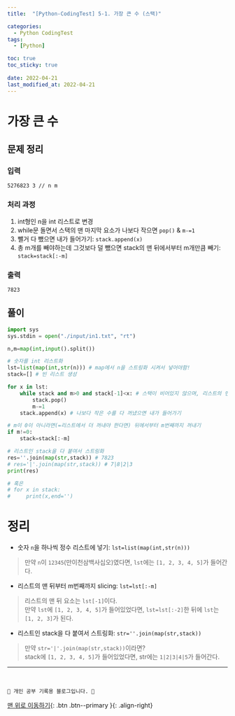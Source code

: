 ```yaml
---
title:  "[Python-CodingTest] 5-1. 가장 큰 수 (스택)"

categories:
  - Python CodingTest
tags:
  - [Python]

toc: true
toc_sticky: true
 
date: 2022-04-21
last_modified_at: 2022-04-21
---
```


# 가장 큰 수
## 문제 정리
### 입력
```
5276823 3 // n m
```
### 처리 과정
1. int형인 n을 int 리스트로 변경
2. while문 돌면서 스택의 맨 마지막 요소가 나보다 작으면 `pop()` & `m-=1`
3. 뺄거 다 뺐으면 내가 들어가기: `stack.append(x)`
4. 총 m개를 빼야하는데 그것보다 덜 뺐으면 stack의 맨 뒤에서부터 m개만큼 빼기: `stack=stack[:-m]`

### 출력
```
7823
```
## 풀이
```py
import sys
sys.stdin = open("./input/in1.txt", "rt")

n,m=map(int,input().split())

# 숫자를 int 리스트화
lst=list(map(int,str(n))) # map에서 n을 스트링화 시켜서 넣어야함!
stack=[] # 빈 리스트 생성

for x in lst:
    while stack and m>0 and stack[-1]<x: # 스택이 비어있지 않으며, 리스트의 맨 마지막 요소가 나보다 작으면 pop
        stack.pop()
        m-=1
    stack.append(x) # 나보다 작은 수를 다 꺼냈으면 내가 들어가기

# m이 0이 아니라면(=리스트에서 더 꺼내야 한다면) 뒤에서부터 m번째까지 꺼내기
if m!=0:
    stack=stack[:-m]

# 리스트인 stack을 다 붙여서 스트링화
res=''.join(map(str,stack)) # 7823
# res='|'.join(map(str,stack)) # 7|8|2|3
print(res)

# 혹은
# for x in stack:
#     print(x,end='')
```

# 정리
- 숫자 `n`을 하나씩 정수 리스트에 넣기: `lst=list(map(int,str(n)))`
> 만약 `n`이 `12345`(만이천삼백사십오)였다면, `lst`에는 `[1, 2, 3, 4, 5]`가 들어간다.
- 리스트의 맨 뒤부터 m번째까지 slicing: `lst=lst[:-m]`
> 리스트의 맨 뒤 요소는 `lst[-1]`이다.<br>
만약 `lst`에 `[1, 2, 3, 4, 5]`가 들어있었다면, `lst=lst[:-2]`한 뒤에 `lst`는 `[1, 2, 3]`가 된다.
- 리스트인 stack을 다 붙여서 스트링화: `str=''.join(map(str,stack))`
> 만약 `str='|'.join(map(str,stack))`이라면? <br>
stack에 `[1, 2, 3, 4, 5]`가 들어있었다면, str에는 `1|2|3|4|5`가 들어간다.

***
<br>

    💛 개인 공부 기록용 블로그입니다. 👻

[맨 위로 이동하기](#){: .btn .btn--primary }{: .align-right}